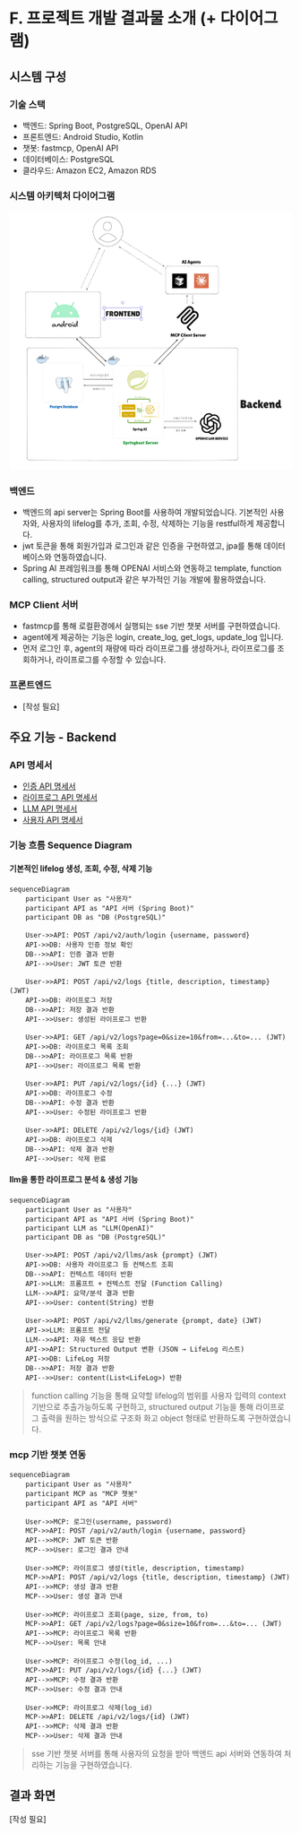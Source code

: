 # F. 프로젝트 개발 결과물 소개 (+ 다이어그램)

## 시스템 구성

### 기술 스택

+ 백엔드: Spring Boot, PostgreSQL, OpenAI API
+ 프론트엔드: Android Studio, Kotlin
+ 챗봇: fastmcp, OpenAI API
+ 데이터베이스: PostgreSQL
+ 클라우드: Amazon EC2, Amazon RDS


### 시스템 아키텍처 다이어그램

![시스템 아키텍처 다이어그램](./images/system_diagram.png)


### 백엔드

+ 백엔드의 api server는 Spring Boot를 사용하여 개발되었습니다. 기본적인 사용자와, 사용자의 lifelog를 추가, 조회, 수정, 삭제하는 기능을 restful하게 제공합니다. 
+ jwt 토큰을 통해 회원가입과 로그인과 같은 인증을 구현하였고, jpa를 통해 데이터베이스와 연동하였습니다.
+ Spring AI 프레임워크를 통해 OPENAI 서비스와 연동하고 template, function calling, structured output과 같은 부가적인 기능 개발에 활용하였습니다.

### MCP Client 서버

+ fastmcp를 통해 로컬환경에서 실행되는 sse 기반 챗봇 서버를 구현하였습니다.
+ agent에게 제공하는 기능은 login, create_log, get_logs, update_log 입니다. 
+ 먼저 로그인 후, agent의 재량에 따라 라이프로그를 생성하거나, 라이프로그를 조회하거나, 라이프로그를 수정할 수 있습니다.

### 프론트엔드

+ [작성 필요]


## 주요 기능 - Backend

### API 명세서

- [인증 API 명세서](../../BE/AI-Life-Log-v2/Documents/API/Auth.md)
- [라이프로그 API 명세서](../../BE/AI-Life-Log-v2/Documents/API/LifeLog.md)
- [LLM API 명세서](../../BE/AI-Life-Log-v2/Documents/API/LLM.md)
- [사용자 API 명세서](../../BE/AI-Life-Log-v2/Documents/API/User.md)


### 기능 흐름 Sequence Diagram

#### 기본적인 lifelog 생성, 조회, 수정, 삭제 기능

```mermaid
sequenceDiagram
    participant User as "사용자"
    participant API as "API 서버 (Spring Boot)"
    participant DB as "DB (PostgreSQL)"

    User->>API: POST /api/v2/auth/login {username, password}
    API->>DB: 사용자 인증 정보 확인
    DB-->>API: 인증 결과 반환
    API-->>User: JWT 토큰 반환

    User->>API: POST /api/v2/logs {title, description, timestamp} (JWT)
    API->>DB: 라이프로그 저장
    DB-->>API: 저장 결과 반환
    API-->>User: 생성된 라이프로그 반환

    User->>API: GET /api/v2/logs?page=0&size=10&from=...&to=... (JWT)
    API->>DB: 라이프로그 목록 조회
    DB-->>API: 라이프로그 목록 반환
    API-->>User: 라이프로그 목록 반환

    User->>API: PUT /api/v2/logs/{id} {...} (JWT)
    API->>DB: 라이프로그 수정
    DB-->>API: 수정 결과 반환
    API-->>User: 수정된 라이프로그 반환

    User->>API: DELETE /api/v2/logs/{id} (JWT)
    API->>DB: 라이프로그 삭제
    DB-->>API: 삭제 결과 반환
    API-->>User: 삭제 완료
```

#### llm을 통한 라이프로그 분석 & 생성 기능

```mermaid
sequenceDiagram
    participant User as "사용자"
    participant API as "API 서버 (Spring Boot)"
    participant LLM as "LLM(OpenAI)"
    participant DB as "DB (PostgreSQL)"

    User->>API: POST /api/v2/llms/ask {prompt} (JWT)
    API->>DB: 사용자 라이프로그 등 컨텍스트 조회
    DB-->>API: 컨텍스트 데이터 반환
    API->>LLM: 프롬프트 + 컨텍스트 전달 (Function Calling)
    LLM-->>API: 요약/분석 결과 반환
    API-->>User: content(String) 반환

    User->>API: POST /api/v2/llms/generate {prompt, date} (JWT)
    API->>LLM: 프롬프트 전달
    LLM-->>API: 자유 텍스트 응답 반환
    API->>API: Structured Output 변환 (JSON → LifeLog 리스트)
    API->>DB: LifeLog 저장
    DB-->>API: 저장 결과 반환
    API-->>User: content(List<LifeLog>) 반환
```

> function calling 기능을 통해 요약할 lifelog의 범위를 사용자 입력의 context 기반으로 추출가능하도록 구현하고,
> structured output 기능을 통해 라이프로그 출력을 원하는 방식으로 구조화 화고 object 형태로 반환하도록 구현하였습니다.


### mcp 기반 챗봇 연동

```mermaid
sequenceDiagram
    participant User as "사용자"
    participant MCP as "MCP 챗봇"
    participant API as "API 서버"

    User->>MCP: 로그인(username, password)
    MCP->>API: POST /api/v2/auth/login {username, password}
    API-->>MCP: JWT 토큰 반환
    MCP-->>User: 로그인 결과 안내

    User->>MCP: 라이프로그 생성(title, description, timestamp)
    MCP->>API: POST /api/v2/logs {title, description, timestamp} (JWT)
    API-->>MCP: 생성 결과 반환
    MCP-->>User: 생성 결과 안내

    User->>MCP: 라이프로그 조회(page, size, from, to)
    MCP->>API: GET /api/v2/logs?page=0&size=10&from=...&to=... (JWT)
    API-->>MCP: 라이프로그 목록 반환
    MCP-->>User: 목록 안내

    User->>MCP: 라이프로그 수정(log_id, ...)
    MCP->>API: PUT /api/v2/logs/{id} {...} (JWT)
    API-->>MCP: 수정 결과 반환
    MCP-->>User: 수정 결과 안내

    User->>MCP: 라이프로그 삭제(log_id)
    MCP->>API: DELETE /api/v2/logs/{id} (JWT)
    API-->>MCP: 삭제 결과 반환
    MCP-->>User: 삭제 결과 안내
```

> sse 기반 챗봇 서버를 통해 사용자의 요청을 받아 백엔드 api 서버와 연동하여 처리하는 기능을 구현하였습니다.

## 결과 화면

[작성 필요]


